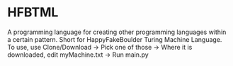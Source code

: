 # HFBTML
A programming language for creating other programming languages within a certain pattern. Short for HappyFakeBoulder Turing Machine Language.
To use, use Clone/Download -> Pick one of those -> Where it is downloaded, edit myMachine.txt -> Run main.py
